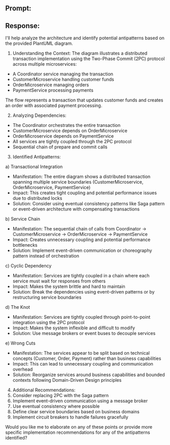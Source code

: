 ## Prompt:


## Response:
I'll help analyze the architecture and identify potential antipatterns based on the provided PlantUML diagram.

1.  Understanding the Context: The diagram illustrates a distributed transaction implementation using the Two-Phase Commit (2PC) protocol across multiple microservices:

*   A Coordinator service managing the transaction
*   CustomerMicroservice handling customer funds
*   OrderMicroservice managing orders
*   PaymentService processing payments

The flow represents a transaction that updates customer funds and creates an order with associated payment processing.

2.  Analyzing Dependencies:

*   The Coordinator orchestrates the entire transaction
*   CustomerMicroservice depends on OrderMicroservice
*   OrderMicroservice depends on PaymentService
*   All services are tightly coupled through the 2PC protocol
*   Sequential chain of prepare and commit calls

3.  Identified Antipatterns:

a) Transactional Integration

*   Manifestation: The entire diagram shows a distributed transaction spanning multiple service boundaries (CustomerMicroservice, OrderMicroservice, PaymentService)
*   Impact: This creates tight coupling and potential performance issues due to distributed locks
*   Solution: Consider using eventual consistency patterns like Saga pattern or event-driven architecture with compensating transactions

b) Service Chain

*   Manifestation: The sequential chain of calls from Coordinator → CustomerMicroservice → OrderMicroservice → PaymentService
*   Impact: Creates unnecessary coupling and potential performance bottlenecks
*   Solution: Implement event-driven communication or choreography pattern instead of orchestration

c) Cyclic Dependency

*   Manifestation: Services are tightly coupled in a chain where each service must wait for responses from others
*   Impact: Makes the system brittle and hard to maintain
*   Solution: Break the dependencies using event-driven patterns or by restructuring service boundaries

d) The Knot

*   Manifestation: Services are tightly coupled through point-to-point integration using the 2PC protocol
*   Impact: Makes the system inflexible and difficult to modify
*   Solution: Use message brokers or event buses to decouple services

e) Wrong Cuts

*   Manifestation: The services appear to be split based on technical concepts (Customer, Order, Payment) rather than business capabilities
*   Impact: This can lead to unnecessary coupling and communication overhead
*   Solution: Reorganize services around business capabilities and bounded contexts following Domain-Driven Design principles

4.  Additional Recommendations:
5.  Consider replacing 2PC with the Saga pattern
6.  Implement event-driven communication using a message broker
7.  Use eventual consistency where possible
8.  Define clear service boundaries based on business domains
9.  Implement circuit breakers to handle failures gracefully

Would you like me to elaborate on any of these points or provide more specific implementation recommendations for any of the antipatterns identified?

